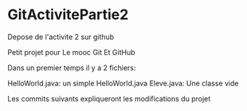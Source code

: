 GitActivitePartie2
==================

Depose de l'activite 2 sur github

Petit projet pour Le mooc Git Et GitHub

Dans un premier temps il y a 2 fichiers:

HelloWorld.java: 	un simple HelloWorld.java
Eleve.java:		Une classe vide

Les commits suivants expliqueront les modifications du projet
